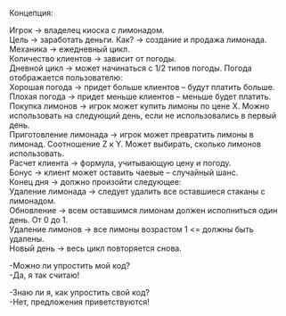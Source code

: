 Концепция:

Игрок -> владелец киоска с лимонадом. <br>
Цель -> заработать деньги. Как? -> создание и продажа лимонада. <br>
Механика -> ежедневный цикл. <br>
Количество клиентов -> зависит от погоды. <br>
Дневной цикл -> может начинаться с 1/2 типов погоды. Погода отображается пользователю: <br>
Хорошая погода -> придет больше клиентов – будут платить больше. <br>
Плохая погода -> придет меньше клиентов – меньше будет платить. <br>
Покупка лимонов -> игрок может купить лимоны по цене X. Можно использовать на следующий день, если не использовались в первый день. <br>
Приготовление лимонада -> игрок может превратить лимоны в лимонад. Соотношение Z к Y. Может выбирать, сколько лимонов использовать. <br>
Расчет клиента -> формула, учитывающую цену и погоду. <br>
Бонус -> клиент может оставить чаевые – случайный шанс. <br>
Конец дня -> должно произойти следующее: <br>
Удаление лимонада -> следует удалить все оставшиеся стаканы с лимонадом. <br>
Обновление -> всем оставшимся лимонам должен исполниться один день. От 0 до 1. <br>
Удаление лимонов -> все лимоны возрастом 1 <= должны быть удалены. <br>
Новый день -> весь цикл повторяется снова. <br>


-Можно ли упростить мой код? <br>
-Да, я так считаю!

-Знаю ли я, как упростить свой код? <br>
-Нет, предложения приветствуются!

